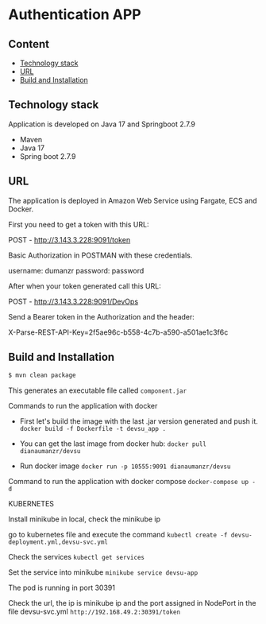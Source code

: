 # Authentication APP

## Content

* [Technology stack](#markdown-header-technology-stack)
* [URL](#markdown-header-how-to-test-the-software)
* [Build and Installation](#markdown-header-build-and-installation)


## Technology stack

Application is developed on Java 17 and Springboot 2.7.9

* Maven
* Java 17
* Spring boot 2.7.9

## URL
The application is deployed in Amazon Web Service using Fargate, ECS and Docker.

First you need to get a token with this URL:

POST - http://3.143.3.228:9091/token

Basic Authorization in POSTMAN with these credentials.

username: dumanzr
password: password

After when your token generated call this URL:

POST - http://3.143.3.228:9091/DevOps

Send a Bearer token in the Authorization and the header:

X-Parse-REST-API-Key=2f5ae96c-b558-4c7b-a590-a501ae1c3f6c

## Build and Installation

```bash
$ mvn clean package
```
This generates an executable file called `component.jar`

Commands to run the application with docker

- First let's build the image with the last .jar version generated and push it.
  `docker build -f Dockerfile -t devsu_app .`

- You can get the last image from docker hub:
  `docker pull dianaumanzr/devsu`

- Run docker image
  `docker run -p 10555:9091 dianaumanzr/devsu`

Command to run the application with docker compose
  `docker-compose up -d`

KUBERNETES

Install minikube in local, check the minikube ip

go to kubernetes file and execute the command
  `kubectl create -f devsu-deployment.yml,devsu-svc.yml`

Check the services
  `kubectl get services`

Set the service into minikube
`minikube service devsu-app`

The pod is running in port 30391

Check the url, the ip is minikube ip and the port assigned in NodePort in the file devsu-svc.yml
`http://192.168.49.2:30391/token`
